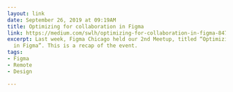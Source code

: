 ```yaml
---
layout: link
date: September 26, 2019 at 09:19AM
title: Optimizing for collaboration in Figma
link: https://medium.com/swlh/optimizing-for-collaboration-in-figma-84726464ba1b
excerpt: Last week, Figma Chicago held our 2nd Meetup, titled “Optimizing for Collaboration
  in Figma”. This is a recap of the event.
tags:
- Figma
- Remote
- Design

---
```

